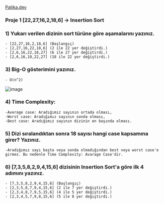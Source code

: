 [Patika.dev](https://www.patika.dev/tr) 

### Proje 1 [22,27,16,2,18,6] -> Insertion Sort

### 1) Yukarı verilen dizinin sort türüne göre aşamalarını yazınız.
	- [22,27,16,2,18,6] (Başlangıç)
	- [2,27,16,22,18,6] (2 ile 22 yer değiştirdi.)
	- [2,6,16,22,18,27] (6 ile 27 yer değiştirdi.)
	- [2,6,16,18,22,27] (18 ile 22 yer değiştirdi.)

### 3) Big-O gösterimini yazınız.
	- O(n^2)
![image](https://user-images.githubusercontent.com/116024250/196622816-f8191349-ace9-470a-9eb3-fd591de33978.png)

### 4) Time Complexity:
	-Average case: Aradığımız sayının ortada olması,
	-Worst case: Aradığımız sayının sonda olması,
	-Best case: Aradığımız sayının dizinin en başında olması.
	
### 5) Dizi sıralandıktan sonra 18 sayısı hangi case kapsamına girer? Yazınız.
	-Aradığımız sayı başta veya sonda olmadığından best veya worst case'e girmez. Bu nedenle Time Complexity: Avarage Case'dir.
	
### 6) [7,3,5,8,2,9,4,15,6] dizisinin Insertion Sort'a göre ilk 4 adımını yazınız.
	- [7,3,5,8,2,9,4,15,6] (Başlangıç)
	- [2,3,5,8,7,9,4,15,6] (2 ile 7 yer değiştirdi.)
	- [2,3,4,8,7,9,5,15,6] (4 ile 5 yer değiştirdi.)
	- [2,3,4,5,7,9,8,15,6] (5 ile 8 yer değiştirdi.)
